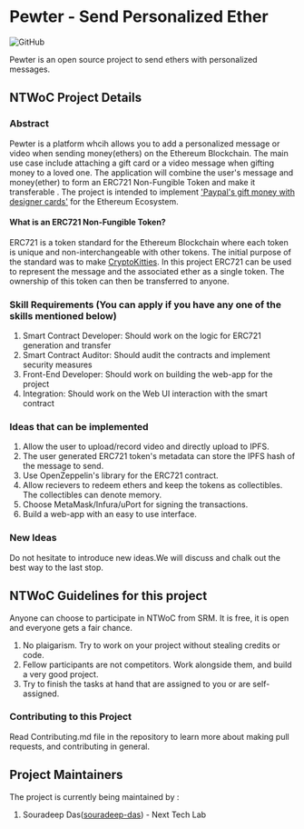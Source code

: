 # Pewter - Send Personalized Ether
![GitHub](https://img.shields.io/badge/NTWoC-2018-blue.svg)

Pewter is an open source project to send ethers with personalized messages.
## NTWoC Project Details

### Abstract
Pewter is a platform whcih allows you to add a personalized message or video when sending money(ethers) on the Ethereum Blockchain. 
The main use case include attaching a gift card or a video message when gifting money to a loved one. The application will combine the user's message and money(ether) to form an ERC721 Non-Fungible Token and make it transferable . The project is intended to implement ['Paypal's gift money with designer cards'](https://venturebeat.com/2016/12/06/paypal-now-lets-you-send-designed-cards-when-gifting-money-this-holiday-season/) for the Ethereum Ecosystem. 

#### What is an ERC721 Non-Fungible Token?
ERC721 is a token standard for the Ethereum Blockchain where each token is unique and non-interchangeable with other tokens. The initial purpose of the standard was to make [CryptoKitties](https://www.cryptokitties.co/). In this project ERC721 can be used to represent the message and the associated ether as a single token. The ownership of this token can then be transferred to anyone.

### Skill Requirements (You can apply if you have any one of the skills mentioned below)
1) Smart Contract Developer: Should work on the logic for ERC721 generation and transfer
2) Smart Contract Auditor: Should audit the contracts and implement security measures
3) Front-End Developer: Should work on building the web-app for the project
4) Integration: Should work on the Web UI interaction with the smart contract


### Ideas that can be implemented
1) Allow the user to upload/record video and directly upload to IPFS. 
2) The user generated ERC721 token's metadata can store the IPFS hash of the message to send.
3) Use OpenZeppelin's library for the ERC721 contract.
4) Allow recievers to redeem ethers and keep the tokens as collectibles. The collectibles can denote memory.
5) Choose MetaMask/Infura/uPort for signing the transactions.
6) Build a web-app with an easy to use interface.

### New Ideas
Do not hesitate to introduce new ideas.We will discuss and chalk out the best way to the last stop.

## NTWoC Guidelines for this project

Anyone can choose to participate in NTWoC from SRM. It is free, it is open and everyone gets a fair chance.

1) No plaigarism. Try to work on your project without stealing credits or code.  
2) Fellow participants are not competitors. Work alongside them, and build a very good project.  
3) Try to finish the tasks at hand that are assigned to you or are self-assigned.

### Contributing to this Project
Read Contributing.md file in the repository to learn more about making pull requests, and contributing in general.

## Project Maintainers
The project is currently being maintained by : 
1. Souradeep Das([souradeep-das](https://github.com/souradeep-das)) - Next Tech Lab



